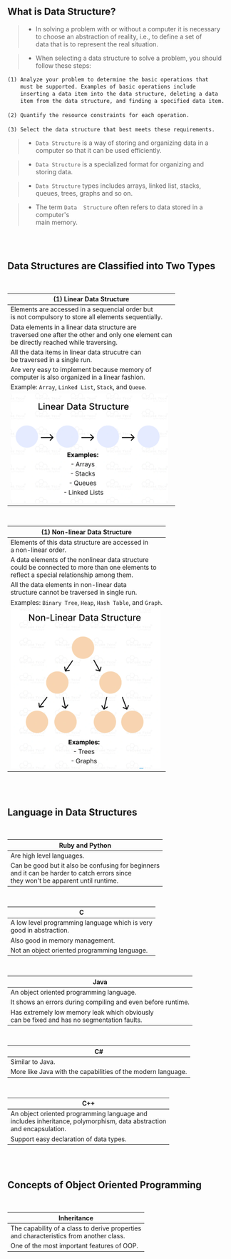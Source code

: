 ## What is Data Structure?

> - In solving a problem with or without a computer it is necessary <br />
    to choose an abstraction of reality, i.e., to define a set of <br />
    data that is to represent the real situation.

> - When selecting a data structure to solve a problem, you should <br />
    follow these steps:

```plaintext
(1) Analyze your problem to determine the basic operations that
    must be supported. Examples of basic operations include
    inserting a data item into the data structure, deleting a data
    item from the data structure, and finding a specified data item.

(2) Quantify the resource constraints for each operation.

(3) Select the data structure that best meets these requirements.
```

> - `Data Structure` is a way of storing and organizing data in a <br />
    computer so that it can be used efficiently.


> - `Data Structure` is a specialized format for organizing and <br />
    storing data.

> - `Data Structure` types includes arrays, linked list, stacks, <br />
    queues, trees, graphs and so on.

> - The term `Data  Structure` often refers to data stored in a computer's <br />
    main memory.

<br />
<br />



##  Data Structures are Classified into Two Types

<br />

| (1) Linear Data Structure |
| ------------------------- |
| Elements are accessed in a sequencial order but <br /> is not compulsory to store all elements sequentially. |
| Data elements in a linear data structure are <br /> traversed one after the other and only one element can <br /> be directly reached while traversing. |
| All the data items in linear data strucutre can <br /> be traversed in a single run. |
| Are very easy to implement because memory of <br /> computer is also organized in a linear fashion. |
| Example: `Array`, `Linked List`, `Stack`, and `Queue`. |
| ![01-linear-data-structure](./images/01-linear-data-structure.png) |

<br />

| (1) Non-linear Data Structure |
| ----------------------------- |
| Elements of this data structure are accessed in <br /> a non-linear order. |
| A data elements of the nonlinear data structure <br /> could be connected to more than one elements to <br /> reflect a special relationship among them. |
| All the data elements in non-linear data <br /> structure cannot be traversed in single run. |
| Examples: `Binary Tree`, `Heap`, `Hash Table`, and `Graph`. |
| ![01-non-linear-data-structure](./images/02-non-linear-data-structure.png) |

<br />
<br />



## Language in Data Structures

<br />

| Ruby and Python |
| --------------- |
| Are high level languages. |
| Can be good but it also be confusing for beginners <br /> and it can be harder to catch errors since <br /> they won't be apparent until runtime. |

<br />

| C |
| - |
| A low level programming language which is very <br /> good in abstraction. |
| Also good in memory management. |
| Not an object oriented programming language. |

<br />

| Java |
| ---- |
| An object oriented programming language. |
| It shows an errors during compiling and even before runtime. |
| Has extremely low memory leak which obviously <br /> can be fixed and has no segmentation faults. |

<br />

| C# |
| -- |
| Similar to Java. |
| More like Java with the capabilities of the modern language. |

<br />

| C++ |
| --- |
| An object oriented programming language and <br /> includes inheritance, polymorphism, data abstraction <br /> and encapsulation. |
| Support easy declaration of data types. |

<br />
<br />



## Concepts of Object Oriented Programming

<br />

| Inheritance |
| ----------- |
| The capability of a class to derive properties <br /> and characteristics from another class. |
| One of the most important features of OOP. |

<br />

